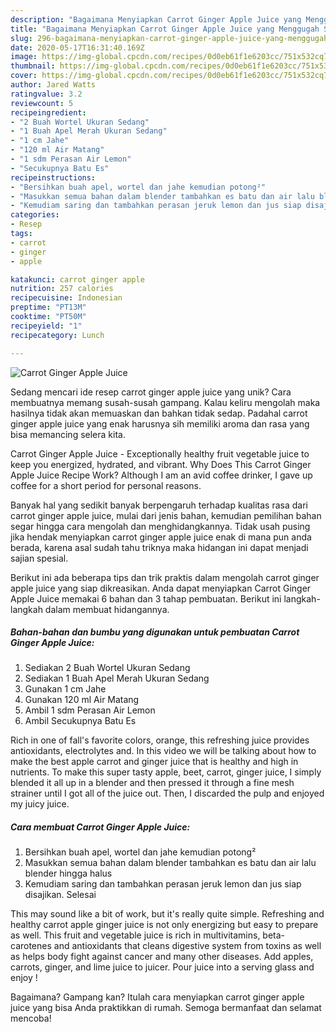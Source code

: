 ```yaml
---
description: "Bagaimana Menyiapkan Carrot Ginger Apple Juice yang Menggugah Selera"
title: "Bagaimana Menyiapkan Carrot Ginger Apple Juice yang Menggugah Selera"
slug: 296-bagaimana-menyiapkan-carrot-ginger-apple-juice-yang-menggugah-selera
date: 2020-05-17T16:31:40.169Z
image: https://img-global.cpcdn.com/recipes/0d0eb61f1e6203cc/751x532cq70/carrot-ginger-apple-juice-foto-resep-utama.jpg
thumbnail: https://img-global.cpcdn.com/recipes/0d0eb61f1e6203cc/751x532cq70/carrot-ginger-apple-juice-foto-resep-utama.jpg
cover: https://img-global.cpcdn.com/recipes/0d0eb61f1e6203cc/751x532cq70/carrot-ginger-apple-juice-foto-resep-utama.jpg
author: Jared Watts
ratingvalue: 3.2
reviewcount: 5
recipeingredient:
- "2 Buah Wortel Ukuran Sedang"
- "1 Buah Apel Merah Ukuran Sedang"
- "1 cm Jahe"
- "120 ml Air Matang"
- "1 sdm Perasan Air Lemon"
- "Secukupnya Batu Es"
recipeinstructions:
- "Bersihkan buah apel, wortel dan jahe kemudian potong²"
- "Masukkan semua bahan dalam blender tambahkan es batu dan air lalu blender hingga halus"
- "Kemudiam saring dan tambahkan perasan jeruk lemon dan jus siap disajikan. Selesai"
categories:
- Resep
tags:
- carrot
- ginger
- apple

katakunci: carrot ginger apple 
nutrition: 257 calories
recipecuisine: Indonesian
preptime: "PT13M"
cooktime: "PT50M"
recipeyield: "1"
recipecategory: Lunch

---
```



![Carrot Ginger Apple Juice](https://img-global.cpcdn.com/recipes/0d0eb61f1e6203cc/751x532cq70/carrot-ginger-apple-juice-foto-resep-utama.jpg)

Sedang mencari ide resep carrot ginger apple juice yang unik? Cara membuatnya memang susah-susah gampang. Kalau keliru mengolah maka hasilnya tidak akan memuaskan dan bahkan tidak sedap. Padahal carrot ginger apple juice yang enak harusnya sih memiliki aroma dan rasa yang bisa memancing selera kita.

Carrot Ginger Apple Juice - Exceptionally healthy fruit vegetable juice to keep you energized, hydrated, and vibrant. Why Does This Carrot Ginger Apple Juice Recipe Work? Although I am an avid coffee drinker, I gave up coffee for a short period for personal reasons.

Banyak hal yang sedikit banyak berpengaruh terhadap kualitas rasa dari carrot ginger apple juice, mulai dari jenis bahan, kemudian pemilihan bahan segar hingga cara mengolah dan menghidangkannya. Tidak usah pusing jika hendak menyiapkan carrot ginger apple juice enak di mana pun anda berada, karena asal sudah tahu triknya maka hidangan ini dapat menjadi sajian spesial.


Berikut ini ada beberapa tips dan trik praktis dalam mengolah carrot ginger apple juice yang siap dikreasikan. Anda dapat menyiapkan Carrot Ginger Apple Juice memakai 6 bahan dan 3 tahap pembuatan. Berikut ini langkah-langkah dalam membuat hidangannya.

<!--inarticleads1-->

##### Bahan-bahan dan bumbu yang digunakan untuk pembuatan Carrot Ginger Apple Juice:

1. Sediakan 2 Buah Wortel Ukuran Sedang
1. Sediakan 1 Buah Apel Merah Ukuran Sedang
1. Gunakan 1 cm Jahe
1. Gunakan 120 ml Air Matang
1. Ambil 1 sdm Perasan Air Lemon
1. Ambil Secukupnya Batu Es


Rich in one of fall&#39;s favorite colors, orange, this refreshing juice provides antioxidants, electrolytes and. In this video we will be talking about how to make the best apple carrot and ginger juice that is healthy and high in nutrients. To make this super tasty apple, beet, carrot, ginger juice, I simply blended it all up in a blender and then pressed it through a fine mesh strainer until I got all of the juice out. Then, I discarded the pulp and enjoyed my juicy juice. 

<!--inarticleads2-->

##### Cara membuat Carrot Ginger Apple Juice:

1. Bersihkan buah apel, wortel dan jahe kemudian potong²
1. Masukkan semua bahan dalam blender tambahkan es batu dan air lalu blender hingga halus
1. Kemudiam saring dan tambahkan perasan jeruk lemon dan jus siap disajikan. Selesai


This may sound like a bit of work, but it&#39;s really quite simple. Refreshing and healthy carrot apple ginger juice is not only energizing but easy to prepare as well. This fruit and vegetable juice is rich in multivitamins, beta-carotenes and antioxidants that cleans digestive system from toxins as well as helps body fight against cancer and many other diseases. Add apples, carrots, ginger, and lime juice to juicer. Pour juice into a serving glass and enjoy ! 

Bagaimana? Gampang kan? Itulah cara menyiapkan carrot ginger apple juice yang bisa Anda praktikkan di rumah. Semoga bermanfaat dan selamat mencoba!
